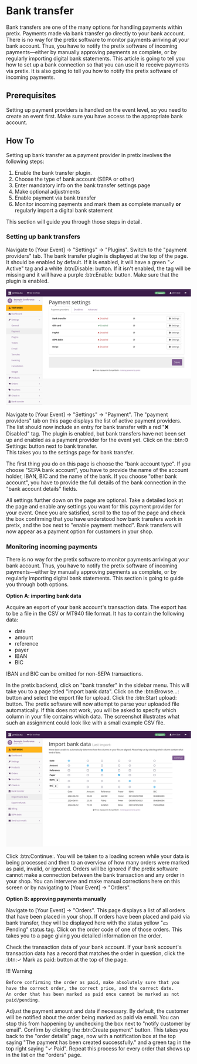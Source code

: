 # Bank transfer

Bank transfers are one of the many options for handling payments within pretix. 
Payments made via bank transfer go directly to your bank account. 
There is no way for the pretix software to monitor payments arriving at your bank account. 
Thus, you have to notify the pretix software of incoming payments—either by manually approving payments as complete, or by regularly importing digital bank statements. 
This article is going to tell you how to set up a bank connection so that you can use it to receive payments via pretix. 
It is also going to tell you how to notify the pretix software of incoming payments. 

## Prerequisites

Setting up payment providers is handled on the event level, so you need to create an event first. 
Make sure you have access to the appropriate bank account. 

## How To 

Setting up bank transfer as a payment provider in pretix involves the following steps: 

 1. Enable the bank transfer plugin. 
 2. Choose the type of bank account (SEPA or other)
 3. Enter mandatory info on the bank transfer settings page 
 4. Make optional adjustments
 5. Enable payment via bank transfer
 6. Monitor incoming payments and mark them as complete manually **or** regularly import a digital bank statement

This section will guide you through those steps in detail. 

### Setting up bank transfers

Navigate to [Your Event] → "Settings" → "Plugins". 
Switch to the "payment providers" tab. 
The bank transfer plugin is displayed at the top of the page. 
It should be enabled by default. 
If it is enabled, it will have a green "✓ Active" tag and a white :btn:Disable: button. 
If it isn't enabled, the tag will be missing and it will have a purple :btn:Enable: button. 
Make sure that the plugin is enabled. 

![Payment settings page. The "payment providers" tab is open, showing a list with the following entries: bank transfer, gift card, PayPal, SEPA debit and Stripe; gift card is enabled and all other entries are disabled. All entires have 'settings' buttons next to them.](../../assets/screens/payment-providers/payment-settings.png "Payment settings" )

Navigate to [Your Event] → "Settings" → "Payment". 
The "payment providers" tab on this page displays the list of active payment providers. 
The list should now include an entry for bank transfer with a red "❌ Disabled" tag. 
The plugin is enabled, but bank transfers have not been set up and enabled as a payment provider for the event yet. 
Click on the :btn:⚙ Settings: button next to bank transfer.  
This takes you to the settings page for bank transfer.  

The first thing you do on this page is choose the "bank account type". 
If you choose "SEPA bank account", you have to provide the name of the account holder, IBAN, BIC and the name of the bank. 
If you choose "other bank account", you have to provide the full details of the bank connection in the "bank account details" fields. 

All settings further down on the page are optional. 
Take a detailed look at the page and enable any settings you want for this payment provider for your event. 
Once you are satisfied, scroll to the top of the page and check the box confirming that you have understood how bank transfers work in pretix, and the box next to "enable payment method". 
Bank transfers will now appear as a payment option for customers in your shop. 

### Monitoring incoming payments 

There is no way for the pretix software to monitor payments arriving at your bank account. 
Thus, you have to notify the pretix software of incoming payments—either by manually approving payments as complete, or by regularly importing digital bank statements. 
This section is going to guide you through both options. 

**Option A: importing bank data** 

Acquire an export of your bank account's transaction data. 
The export has to be a file in the CSV or MT940 file format. 
It has to contain the following data: 

 - date 
 - amount 
 - reference 
 - payer 
 - IBAN 	
 - BIC 

IBAN and BIC can be omitted for non-SEPA transactions. 

In the pretix backend, click on "bank transfer" in the sidebar menu. 
This will take you to a page titled "import bank data". 
Click on the :btn:Browse...: button and select the export file for upload. 
Click the :btn:Start upload: button. 
The pretix software will now attempt to parse your uploaded file automatically. 
If this does not work, you will be asked to specify which column in your file contains which data. 
The screenshot illustrates what such an assignment could look like with a small example CSV file. 

![Import bank data page with a dialog asking the user to assign columns from a CSV file to the data points date, amount, reference, payer, IBAN and BIC.](../../assets/screens/payment-providers/import-bank-data.png "Import bank data" )

Click :btn:Continue:. 
You will be taken to a loading screen while your data is being processed and then to an overview of how many orders were marked as paid, invalid, or ignored. 
Orders will be ignored if the pretix software cannot make a connection between the bank transaction and any order in your shop. 
You can intervene and make manual corrections here on this screen or by navigating to [Your Event] → "Orders". 

**Option B: approving payments manually** 

Navigate to [Your Event] → "Orders". 
This page displays a list of all orders that have been placed in your shop. 
If orders have been placed and paid via bank transfer, they will be displayed here with the status yellow "💵 Pending" status tag. 
Click on the order code of one of those orders. 
This takes you to a page giving you detailed information on the order. 

Check the transaction data of your bank account. 
If your bank account's transaction data has a record that matches the order in question, click the :btn:✓ Mark as paid: button at the top of the page. 

!!! Warning 

    Before confirming the order as paid, make absolutely sure that you have the correct order, the correct price, and the correct date. 
    An order that has been marked as paid once cannot be marked as not paid/pending. 

Adjust the payment amount and date if necessary. 
By default, the customer will be notified about the order being marked as paid via email. 
You can stop this from happening by unchecking the box next to "notify customer by email". 
Confirm by clicking the :btn:Create payment" button. 
This takes you back to the "order details" page, now with a notification box at the top saying "The payment has been created successfully." and a green tag in the top right saying "✓ Paid". 
Repeat this process for every order that shows up in the list on the "orders" page. 